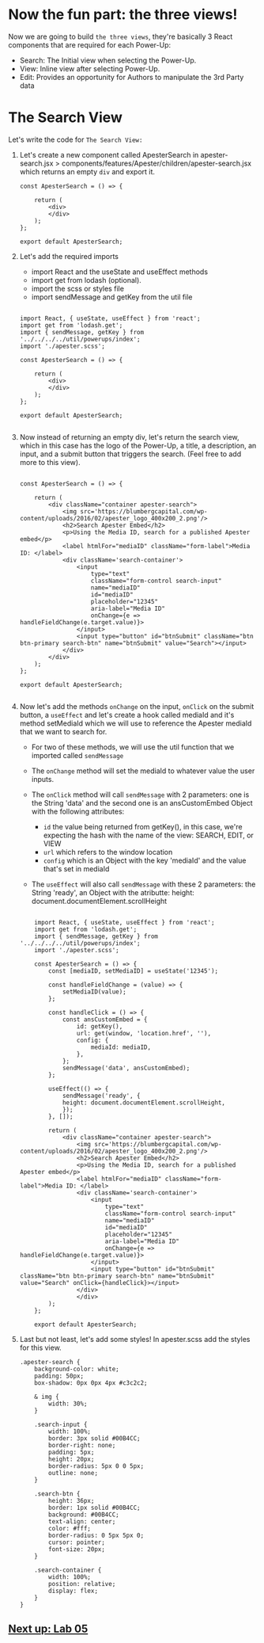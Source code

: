 # Now the fun part: the three views!

Now we are going to build `the three views`,  they're basically 3 React components that are required for each Power-Up: 

- Search: The Initial view when selecting the Power-Up.
- View: Inline view after selecting Power-Up.
- Edit: Provides an opportunity for Authors to manipulate the 3rd Party data


# The Search View

Let's write the code for `The Search View:` 

1. Let's create a new component called ApesterSearch in apester-search.jsx > components/features/Apester/children/apester-search.jsx which returns an empty `div` and export it.

    ```
    const ApesterSearch = () => {

        return (
            <div>  
            </div>
        );
    };

    export default ApesterSearch;

2. Let's add the required imports 

    - import React and the useState and useEffect methods
    - import get from lodash (optional). 
    - import the scss or styles file
    - import sendMessage and getKey from the util file 


    ```
    
    import React, { useState, useEffect } from 'react';
    import get from 'lodash.get';
    import { sendMessage, getKey } from '../../../../util/powerups/index';
    import './apester.scss';

    const ApesterSearch = () => {

        return (
            <div>  
            </div>
        );
    };

    export default ApesterSearch;


3. Now instead of returning an empty div, let's return the search view, which in this case has the logo of the Power-Up, a title, a description, an input, and a submit button that triggers the search. (Feel free to add more to this view).


    ```

    const ApesterSearch = () => {

        return (
            <div className="container apester-search">
                <img src='https://blumbergcapital.com/wp-content/uploads/2016/02/apester_logo_400x200_2.png'/>
                <h2>Search Apester Embed</h2>
                <p>Using the Media ID, search for a published Apester embed</p>
                <label htmlFor="mediaID" className="form-label">Media ID: </label>
                <div className='search-container'>
                    <input
                        type="text"
                        className="form-control search-input"
                        name="mediaID"
                        id="mediaID"
                        placeholder="12345"
                        aria-label="Media ID"
                        onChange={e => handleFieldChange(e.target.value)}>
                    </input>
                    <input type="button" id="btnSubmit" className="btn btn-primary search-btn" name="btnSubmit" value="Search"></input>
                </div>
            </div>
        );
    };

    export default ApesterSearch;


4. Now let's add the methods `onChange` on the input, `onClick` on the submit button, a `useEffect` and let's create a hook called mediaId and it's method setMediaId which we will use to reference the Apester mediaId that we want to search for.

    - For two of these methods, we will use the util function that we imported called `sendMessage` 

    - The `onChange` method will set the mediaId to whatever value the user inputs.

    - The `onClick` method will call `sendMessage` with 2 parameters: one is the String 'data' and the second one is an ansCustomEmbed Object with the following attributes:

        - `id` the value being returned from getKey(), in this case, we're expecting the hash with the name of the view: SEARCH, EDIT, or VIEW
        - `url` which refers to the window location
        - `config` which is an Object with the key 'mediaId' and the value that's set in mediaId 

    - The `useEffect` will also call `sendMessage` with these 2 parameters: the String 'ready', an Object with the atributte: height: document.documentElement.scrollHeight



    ```
        
        import React, { useState, useEffect } from 'react';
        import get from 'lodash.get';
        import { sendMessage, getKey } from '../../../../util/powerups/index';
        import './apester.scss';

        const ApesterSearch = () => {
            const [mediaID, setMediaID] = useState('12345');

            const handleFieldChange = (value) => {
                setMediaID(value);
            };

            const handleClick = () => {
                const ansCustomEmbed = {
                    id: getKey(),
                    url: get(window, 'location.href', ''),
                    config: {
                        mediaId: mediaID,
                    },
                };
                sendMessage('data', ansCustomEmbed);
            };

            useEffect(() => {
                sendMessage('ready', {
                height: document.documentElement.scrollHeight,
                });
            }, []);

            return (
                <div className="container apester-search">
                    <img src='https://blumbergcapital.com/wp-content/uploads/2016/02/apester_logo_400x200_2.png'/>
                    <h2>Search Apester Embed</h2>
                    <p>Using the Media ID, search for a published Apester embed</p>
                    <label htmlFor="mediaID" className="form-label">Media ID: </label>
                    <div className='search-container'>
                        <input
                            type="text"
                            className="form-control search-input"
                            name="mediaID"
                            id="mediaID"
                            placeholder="12345"
                            aria-label="Media ID"
                            onChange={e => handleFieldChange(e.target.value)}>
                        </input>
                        <input type="button" id="btnSubmit" className="btn btn-primary search-btn" name="btnSubmit" value="Search" onClick={handleClick}></input>
                    </div>
                    </div>
            );
        };

        export default ApesterSearch;

5. Last but not least, let's add some styles! In apester.scss add the styles for this view.

    ```
    .apester-search {
        background-color: white;
        padding: 50px;
        box-shadow: 0px 0px 4px #c3c2c2;

        & img {
            width: 30%;
        }

        .search-input {
            width: 100%;
            border: 3px solid #00B4CC;
            border-right: none;
            padding: 5px;
            height: 20px;
            border-radius: 5px 0 0 5px;
            outline: none;
        }
        
        .search-btn {
            height: 36px;
            border: 1px solid #00B4CC;
            background: #00B4CC;
            text-align: center;
            color: #fff;
            border-radius: 0 5px 5px 0;
            cursor: pointer;
            font-size: 20px;
        }
        
        .search-container {
            width: 100%;
            position: relative;
            display: flex;
        }
    }
    ```



## [Next up: Lab 05](https://github.com/arc-partners/Fusion-Training-User-Stories/tree/powerups-lab-05)

